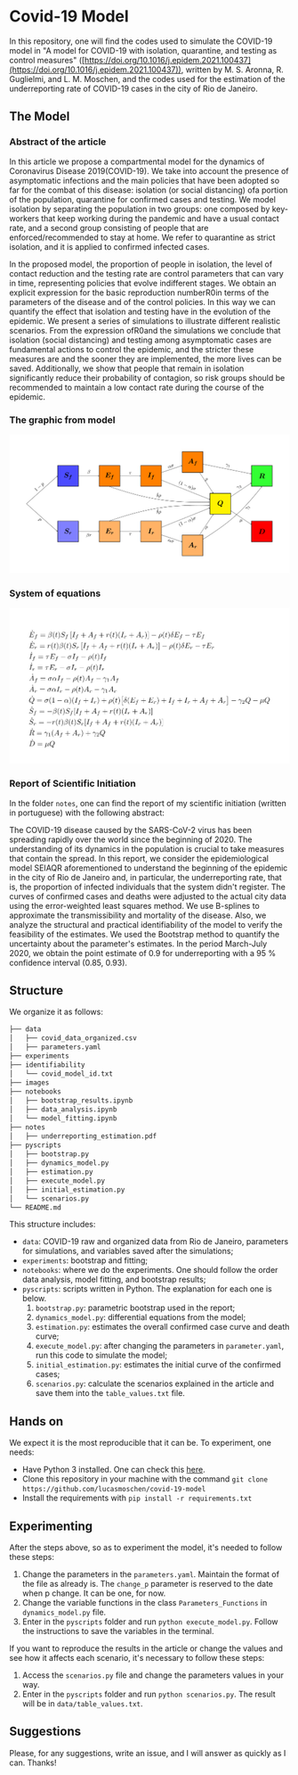 # Covid-19 Model 

In this repository, one will find the codes used to simulate the COVID-19 model
in "A model for COVID-19 with isolation, quarantine, and testing as control
measures"
([https://doi.org/10.1016/j.epidem.2021.100437](https://doi.org/10.1016/j.epidem.2021.100437)),
written by M. S. Aronna, R. Guglielmi, and L. M. Moschen, and the codes used for the estimation of the underreporting rate of COVID-19 cases in
the city of Rio de Janeiro. 

## The Model 

### Abstract of the article

 In this article we propose a compartmental model for the dynamics of
 Coronavirus Disease 2019(COVID-19).  We take into account the presence of
 asymptomatic infections and the main policies that  have  been  adopted  so
 far  for  the  combat  of  this  disease:  isolation  (or  social
 distancing)  ofa portion of the population,  quarantine for confirmed cases
 and testing.  We model isolation by separating the population in two groups:
 one composed by key-workers that keep working during the  pandemic  and  have
 a  usual  contact  rate,  and  a  second  group  consisting  of  people  that
 are enforced/recommended to stay at home.  We refer to quarantine as strict
 isolation, and it is applied to confirmed infected cases.
 
 In the proposed model, the proportion of people in isolation, the level of
 contact reduction and the testing rate are control parameters that can vary in
 time, representing policies that evolve indifferent stages.  We obtain an
 explicit expression for the basic reproduction numberR0in terms of the
 parameters of the disease and of the control policies.  In this way we can
 quantify the effect that isolation and testing have in the evolution of the
 epidemic.  We present a series of simulations to illustrate different
 realistic scenarios.  From the expression ofR0and the simulations we
 conclude that isolation (social distancing) and testing among asymptomatic
 cases are fundamental actions to control the epidemic, and the stricter these
 measures are and the sooner they are implemented, the more lives can be saved.
 Additionally, we show that people that remain in isolation
 significantly reduce  their  probability  of  contagion,  so  risk  groups
 should  be  recommended  to  maintain  a  low contact rate during the course
 of the epidemic. 

### The graphic from model 

![Image from the model](images/model.svg)

### System of equations 

![Image from the system](images/equation.svg)

### Report of Scientific Initiation 

In the folder `notes`, one can find the report of my scientific initiation
(written in portuguese) with the following abstract:  

The COVID-19 disease caused by the SARS-CoV-2 virus has been spreading rapidly over the world since the beginning of 2020.  The understanding of its dynamics in the population is crucial to take measures that contain the spread. In this report, we consider the epidemiological model SEIAQR aforementioned to understand the beginning of the epidemic in the city of Rio de Janeiro and, in particular, the underreporting rate, that is, the proportion of infected individuals that the system didn't register. The curves of confirmed cases and deaths were adjusted to the actual city data using the error-weighted least squares method. We use B-splines to approximate the transmissibility and mortality of the disease. Also, we analyze the structural and practical identifiability of the model to verify the feasibility of the estimates. We used the Bootstrap method to quantify the uncertainty about the parameter's estimates. In the period March-July 2020, we obtain the point estimate of 0.9 for underreporting with a 95 \% confidence interval (0.85, 0.93). 

## Structure 

We organize it as follows: 

```{bash}
├── data
│   ├── covid_data_organized.csv
│   ├── parameters.yaml
├── experiments
├── identifiability
│   └── covid_model_id.txt
├── images
├── notebooks
│   ├── bootstrap_results.ipynb
│   ├── data_analysis.ipynb
│   └── model_fitting.ipynb
├── notes
│   ├── underreporting_estimation.pdf
├── pyscripts
│   ├── bootstrap.py
│   ├── dynamics_model.py
│   ├── estimation.py
│   ├── execute_model.py
│   ├── initial_estimation.py
│   └── scenarios.py
└── README.md
```

This structure includes:

* `data`: COVID-19 raw and organized data from Rio de Janeiro, parameters for simulations, and variables saved after the simulations; 
* `experiments`: bootstrap and fitting;
* `notebooks`: where we do the experiments. One should follow the order data analysis, model fitting, and bootstrap results;
* `pyscripts`: scripts written in Python. The explanation for each one is below. 
   1. `bootstrap.py`: parametric bootstrap used in the report;
   2. `dynamics_model.py`: differential equations from the model;
   3. `estimation.py`: estimates the overall confirmed case curve and death curve;
   4. `execute_model.py`: after changing the parameters in `parameter.yaml`, run this code to simulate the model;
   5. `initial_estimation.py`: estimates the initial curve of the confirmed cases;
   6. `scenarios.py`: calculate the scenarios explained in the article and save them into the `table_values.txt` file. 

## Hands on

We expect it is the most reproducible that it can be. To experiment, one needs: 

- Have Python 3 installed. One can check this
  [here](https://www.python.org/downloads/). 
- Clone this repository in your machine with the command ```git clone https://github.com/lucasmoschen/covid-19-model``` 
- Install the requirements with ```pip install -r requirements.txt```

## Experimenting 

After the steps above, so as to experiment the model, it's needed to follow
these steps: 

1. Change the parameters in the `parameters.yaml`. Maintain the format of the
   file as already is. The `change_p` parameter is reserved to the date when
   p change. It can be one, for now. 
2. Change the variable functions in the class `Parameters_Functions` in
   `dynamics_model.py` file. 
3. Enter in the `pyscripts` folder and run `python execute_model.py`. Follow
   the instructions to save the variables in the terminal. 

If you want to reproduce the results in the article or change the values and
see how it affects each scenario, it's necessary to follow these steps: 

1. Access the `scenarios.py` file and change the parameters values in your
   way. 
2. Enter in the `pyscripts` folder and run `python scenarios.py`. The result
   will be in `data/table_values.txt`. 

## Suggestions

Please, for any suggestions, write an issue, and I will answer as quickly as I can. Thanks!
